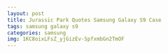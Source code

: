 ```yaml
---
layout: post
title: Jurassic Park Quotes Samsung Galaxy S9 Case
tags: samsung galaxy s9
categories: samsung
img: 1KC8oixLFsZ_yjGizEv-SpfxmbGn2TmOF
---
```


